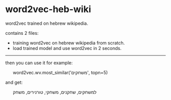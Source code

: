 # word2vec-heb-wiki
word2vec trained on hebrew wikipedia.

contains 2 files:
- training word2vec on hebrew wikipedia from scratch.
- load trained model and use word2vec in 2 seconds.
***
then you can use it for example:
<ul>word2vec.wv.most_similar('משחקים', topn=5)</ul>
and get:
<ul>למשחקים, שחקנים, משחקי, טורנירים, משחק</ul>
